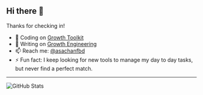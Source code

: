 ## Hi there 👋

Thanks for checking in!
- 🔭 Coding on [Growth Toolkit](https://github.com/asachanfbd/Growth-Engineers-Toolkit)
- 🌱 Writing on [Growth Engineering](https://abhisheksachan.com/)
- 📫 Reach me: [@asachanfbd](https://www.linkedin.com/in/asachanfbd/)
- ⚡ Fun fact: I keep looking for new tools to manage my day to day tasks, but never find a perfect match.

---
![GitHub Stats](https://github-readme-stats.vercel.app/api?username=asachanfbd&theme=github_dark)

<!--
**asachanfbd/asachanfbd** is a ✨ _special_ ✨ repository because its `README.md` (this file) appears on your GitHub profile.

Here are some ideas to get you started:

- 🔭 I’m currently working on ...
- 🌱 I’m currently learning ...
- 👯 I’m looking to collaborate on ...
- 🤔 I’m looking for help with ...
- 💬 Ask me about ...
- 📫 How to reach me: ...
- 😄 Pronouns: ...
- ⚡ Fun fact: ...
-->
